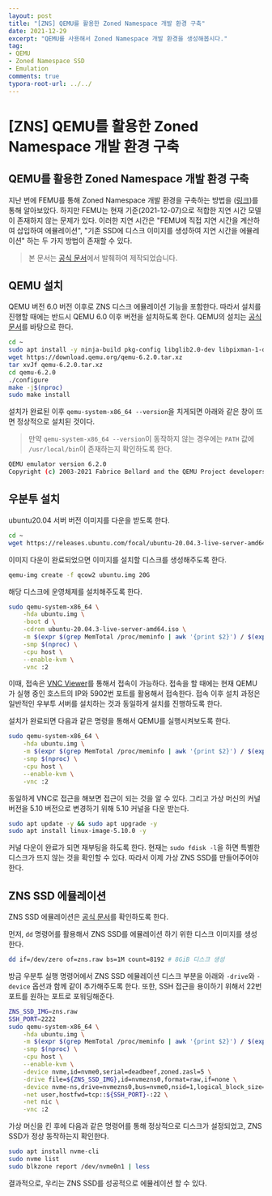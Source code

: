 ```yaml
---
layout: post
title: "[ZNS] QEMU를 활용한 Zoned Namespace 개발 환경 구축"
date: 2021-12-29
excerpt: "QEMU를 사용해서 Zoned Namespace 개발 환경을 생성해봅시다."
tag:
- QEMU
- Zoned Namespace SSD
- Emulation
comments: true
typora-root-url: ../../
---
```


# [ZNS] QEMU를 활용한 Zoned Namespace 개발 환경 구축

## QEMU를 활용한 Zoned Namespace 개발 환경 구축

지난 번에 FEMU를 통해 Zoned Namespace 개발 환경을 구축하는 방법을 ([링크](https://blackinkgj.github.io/femu-zns/))를 통해 알아보았다. 하지만 FEMU는 현재 기준(2021-12-07)으로 적합한 지연 시간 모델이 존재하지 않는 문제가 있다. 이러한 지연 시간은 "FEMU에 직접 지연 시간을 계산하여 삽입하여 에뮬레이션", "기존 SSD에 디스크 이미지를 생성하여 지연 시간을 에뮬레이션" 하는 두 가지 방법이 존재할 수 있다.

> 본 문서는 [공식 문서](https://zonedstorage.io/docs/getting-started/zns-emulation/)에서 발췌하여 제작되었습니다.

## QEMU 설치

QEMU 버전 6.0 버전 이후로 ZNS 디스크 에뮬레이션 기능을 포함한다. 따라서 설치를 진행할 때에는 반드시 QEMU 6.0 이후 버전을 설치하도록 한다. QEMU의 설치는 [공식 문서](https://www.qemu.org/download/#source)를 바탕으로 한다.

```bash
cd ~
sudo apt install -y ninja-build pkg-config libglib2.0-dev libpixman-1-dev
wget https://download.qemu.org/qemu-6.2.0.tar.xz
tar xvJf qemu-6.2.0.tar.xz
cd qemu-6.2.0
./configure
make -j$(nproc)
sudo make install
```

설치가 완료된 이후 `qemu-system-x86_64 --version`을 치게되면 아래와 같은 창이 뜨면 정상적으로 설치된 것이다.

> 만약 `qemu-system-x86_64 --version`이 동작하지 않는 경우에는 `PATH` 값에 `/usr/local/bin`이 존재하는지 확인하도록 한다. 

```bash
QEMU emulator version 6.2.0
Copyright (c) 2003-2021 Fabrice Bellard and the QEMU Project developers
```

## 우분투 설치

ubuntu20.04 서버 버전 이미지를 다운을 받도록 한다.

```bash
cd ~
wget https://releases.ubuntu.com/focal/ubuntu-20.04.3-live-server-amd64.iso
```

이미지 다운이 완료되었으면 이미지를 설치할 디스크를 생성해주도록 한다.

```bash
qemu-img create -f qcow2 ubuntu.img 20G
```

해당 디스크에 운영체제를 설치해주도록 한다.

```bash
sudo qemu-system-x86_64 \
    -hda ubuntu.img \
    -boot d \
    -cdrom ubuntu-20.04.3-live-server-amd64.iso \
    -m $(expr $(grep MemTotal /proc/meminfo | awk '{print $2}') / $(expr 1024 '*' 1024))G \
    -smp $(nproc) \
    -cpu host \
    --enable-kvm \
    -vnc :2
```

이때, 접속은 [VNC Viewer](https://www.realvnc.com/en/connect/download/viewer/windows/)를 통해서 접속이 가능하다. 접속을 할 때에는 현재 QEMU가 실행 중인 호스트의 IP와 5902번 포트를 활용해서 접속한다. 접속 이후 설치 과정은 일반적인 우부투 서버를 설치하는 것과 동일하게 설치를 진행하도록 한다.

설치가 완료되면 다음과 같은 명령을 통해서 QEMU를 실행시켜보도록 한다.

```bash
sudo qemu-system-x86_64 \
    -hda ubuntu.img \
    -m $(expr $(grep MemTotal /proc/meminfo | awk '{print $2}') / $(expr 1024 '*' 1024))G \
    -smp $(nproc) \
    -cpu host \
    --enable-kvm \
    -vnc :2
```

동일하게 VNC로 접근을 해보면 접근이 되는 것을 알 수 있다. 그리고 가상 머신의 커널 버전을 5.10 버전으로 변경하기 위해 5.10 커널을 다운 받는다.

```bash
sudo apt update -y && sudo apt upgrade -y
sudo apt install linux-image-5.10.0 -y
```

커널 다운이 완료가 되면 재부팅을 하도록 한다. 현재는 `sudo fdisk -l`을 하면 특별한 디스크가 뜨지 않는 것을 확인할 수 있다. 따라서 이제 가상 ZNS SSD를 만들어주어야 한다.

## ZNS SSD 에뮬레이션

ZNS SSD 에뮬레이션은 [공식 문서](https://zonedstorage.io/docs/getting-started/zns-emulation/)를 확인하도록 한다.

먼저, `dd` 명령어를 활용해서 ZNS SSD를 에뮬레이션 하기 위한 디스크 이미지를 생성한다.

```bash
dd if=/dev/zero of=zns.raw bs=1M count=8192 # 8GiB 디스크 생성
```

방금 우분투 실행 명령어에서 ZNS SSD 에뮬레이션 디스크 부분을 아래와 `-drive`와 `-device` 옵션과 함께 같이 추가해주도록 한다. 또한, SSH 접근을 용이하기 위해서 22번 포트를 원하는 포트로 포워딩해준다.

```bash
ZNS_SSD_IMG=zns.raw
SSH_PORT=2222
sudo qemu-system-x86_64 \
    -hda ubuntu.img \
    -m $(expr $(grep MemTotal /proc/meminfo | awk '{print $2}') / $(expr 1024 '*' 1024))G \
    -smp $(nproc) \
    -cpu host \
    --enable-kvm \
    -device nvme,id=nvme0,serial=deadbeef,zoned.zasl=5 \
    -drive file=${ZNS_SSD_IMG},id=nvmezns0,format=raw,if=none \
    -device nvme-ns,drive=nvmezns0,bus=nvme0,nsid=1,logical_block_size=4096,physical_block_size=4096,zoned=true,zoned.zone_size=64M,zoned.zone_capacity=62M,zoned.max_open=16,zoned.max_active=32,uuid=5e40ec5f-eeb6-4317-bc5e-c919796a5f79 \
    -net user,hostfwd=tcp::${SSH_PORT}-:22 \
    -net nic \
    -vnc :2
```

가상 머신을 킨 후에 다음과 같은 명령어를 통해 정상적으로 디스크가 설정되었고, ZNS SSD가 정상 동작하는지 확인한다.

```bash
sudo apt install nvme-cli
sudo nvme list
sudo blkzone report /dev/nvme0n1 | less
```

결과적으로, 우리는 ZNS SSD를 성공적으로 에뮬레이션 할 수 있다.

